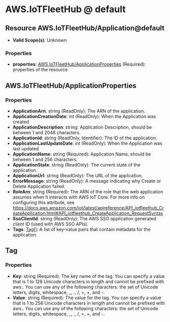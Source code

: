 # AWS.IoTFleetHub @ default

## Resource AWS.IoTFleetHub/Application@default
* **Valid Scope(s)**: Unknown
### Properties
* **properties**: [AWS.IoTFleetHub/ApplicationProperties](#awsiotfleethubapplicationproperties) (Required): properties of the resource

## AWS.IoTFleetHub/ApplicationProperties
### Properties
* **ApplicationArn**: string (ReadOnly): The ARN of the application.
* **ApplicationCreationDate**: int (ReadOnly): When the Application was created
* **ApplicationDescription**: string: Application Description, should be between 1 and 2048 characters.
* **ApplicationId**: string (ReadOnly, Identifier): The ID of the application.
* **ApplicationLastUpdateDate**: int (ReadOnly): When the Application was last updated
* **ApplicationName**: string (Required): Application Name, should be between 1 and 256 characters.
* **ApplicationState**: string (ReadOnly): The current state of the application.
* **ApplicationUrl**: string (ReadOnly): The URL of the application.
* **ErrorMessage**: string (ReadOnly): A message indicating why Create or Delete Application failed.
* **RoleArn**: string (Required): The ARN of the role that the web application assumes when it interacts with AWS IoT Core. For more info on configuring this attribute, see https://docs.aws.amazon.com/iot/latest/apireference/API_iotfleethub_CreateApplication.html#API_iotfleethub_CreateApplication_RequestSyntax
* **SsoClientId**: string (ReadOnly): The AWS SSO application generated client ID (used with AWS SSO APIs).
* **Tags**: [Tag](#tag)[]: A list of key-value pairs that contain metadata for the application.

## Tag
### Properties
* **Key**: string (Required): The key name of the tag. You can specify a value that is 1 to 128 Unicode characters in length and cannot be prefixed with aws:. You can use any of the following characters: the set of Unicode letters, digits, whitespace, _, ., /, =, +, and -.
* **Value**: string (Required): The value for the tag. You can specify a value that is 1 to 256 Unicode characters in length and cannot be prefixed with aws:. You can use any of the following characters: the set of Unicode letters, digits, whitespace, _, ., /, =, +, and -.

